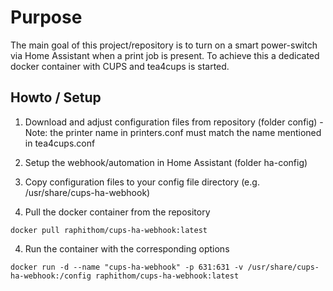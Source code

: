 # Purpose
The main goal of this project/repository is to turn on a smart power-switch via Home Assistant when a print job is present. To achieve this a dedicated docker container with CUPS and tea4cups is started.

## Howto / Setup
1. Download and adjust configuration files from repository (folder config) - Note: the printer name in printers.conf must match the name mentioned in tea4cups.conf

2. Setup the webhook/automation in Home Assistant (folder ha-config)
2. Copy configuration files to your config file directory (e.g. /usr/share/cups-ha-webhook)
3. Pull the docker container from the repository
```
docker pull raphithom/cups-ha-webhook:latest
```
4. Run the container with the corresponding options
```
docker run -d --name "cups-ha-webhook" -p 631:631 -v /usr/share/cups-ha-webhook:/config raphithom/cups-ha-webhook:latest
```
